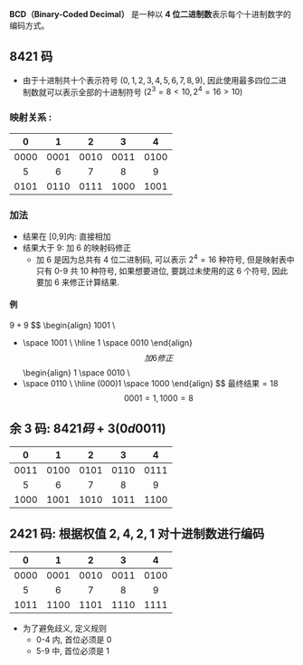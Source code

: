 **BCD（Binary-Coded Decimal）** 是一种以 **4 位二进制数**表示每个十进制数字的编码方式。
## 8421 码
- 由于十进制共十个表示符号 ($0,1,2,3,4,5,6,7,8,9$), 因此使用最多四位二进制数就可以表示全部的十进制符号 ($2^3=8 \lt 10, 2^4 = 16 \gt 10$)
### 映射关系 :

|  0   |  1   |  2   |  3   |  4   |
| :--: | :--: | :--: | :--: | :--: |
| 0000 | 0001 | 0010 | 0011 | 0100 |
|  5   |  6   |  7   |  8   |  9   |
| 0101 | 0110 | 0111 | 1000 | 1001 |
### 加法
- 结果在 [0,9]内: 直接相加
- 结果大于 9: 加 6 的映射码修正
	- 加 6 是因为总共有 4 位二进制码, 可以表示 $2^4=16$ 种符号, 但是映射表中只有 0-9 共 10 种符号, 如果想要进位, 要跳过未使用的这 6 个符号, 因此要加 6 来修正计算结果.
#### 例
$9 + 9$
$$
\begin{align}
1001 \\
+ \space 1001 \\
\hline
1 \space 0010
\end{align}
$$
加 6 修正
$$
\begin{align}
1 \space 0010 \\
+ \space 0110 \\
\hline
(000)1 \space 1000
\end{align}
$$
最终结果$=18$
$$
0001=1, 1000=8
$$
## 余 $3$ 码: $8421 码 + 3(0d0011)$

|  0   |  1   |  2   |  3   |  4   |
| :--: | :--: | :--: | :--: | :--: |
| 0011 | 0100 | 0101 | 0110 | 0111 |
|  5   |  6   |  7   |  8   |  9   |
| 1000 | 1001 | 1010 | 1011 | 1100 |
## $2421$ 码: 根据权值 $2,4,2,1$ 对十进制数进行编码

|  0   |  1   |  2   |  3   |  4   |
| :--: | :--: | :--: | :--: | :--: |
| 0000 | 0001 | 0010 | 0011 | 0100 |
|  5   |  6   |  7   |  8   |  9   |
| 1011 | 1100 | 1101 | 1110 | 1111 |
- 为了避免歧义, 定义规则
	- 0-4 内, 首位必须是 0
	- 5-9 中, 首位必须是 1

